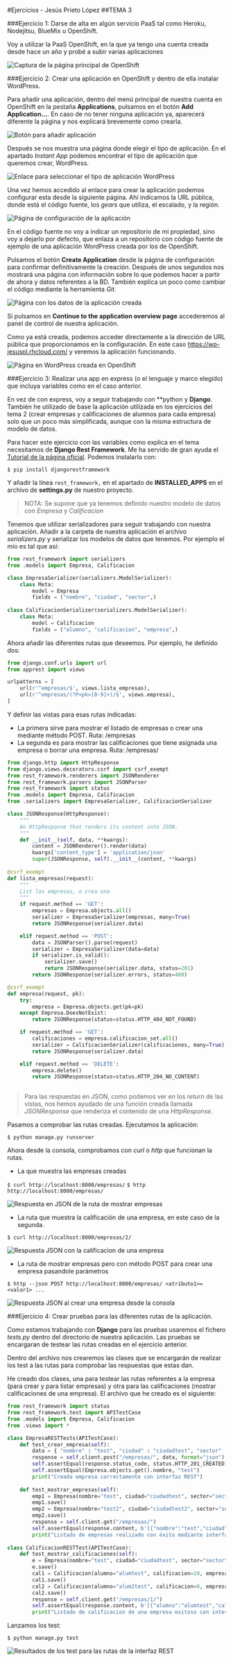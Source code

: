 #Ejercicios - Jesús Prieto López
##TEMA 3

###Ejercicio 1: Darse de alta en algún servicio PaaS tal como Heroku, Nodejitsu, BlueMix u OpenShift.

Voy a utilizar la PaaS OpenShift, en la que ya tengo una cuenta creada desde hace un año y probé a subir varias aplicaciones

![Captura de la página principal de OpenShift](http://i1175.photobucket.com/albums/r628/jesusgorillo/cap1_zps6yloxcrx.png)

###Ejercicio 2: Crear una aplicación en OpenShift y dentro de ella instalar WordPress.

Para añadir una aplicación, dentro del menú principal de nuestra cuenta en OpenShift en la pestaña **Applications**, pulsamos en el botón **Add Application...**. En caso de no tener ninguna aplicación ya, aparecerá diferente la página y nos explicará brevemente como crearla.

![Botón para añadir aplicación](http://i1175.photobucket.com/albums/r628/jesusgorillo/cap2_zps6yzhqbhw.png)

Después se nos muestra una página donde elegir el tipo de aplicación. En el apartado *Instant App* podemos encontrar el tipo de aplicación que queremos crear, WordPress.

![Enlace para seleccionar el tipo de aplicación WordPress](http://i1175.photobucket.com/albums/r628/jesusgorillo/cap3_zpstfw9pvhg.png)

Una vez hemos accedido al enlace para crear la aplicación podemos configurar esta desde la siguiente página. Ahí indicamos la URL pública, donde está el código fuente, los *gears* que utiliza, el escalado, y la región.

![Página de configuración de la aplicación](http://i1175.photobucket.com/albums/r628/jesusgorillo/cap4_zps2xw2jlrd.png)

En el código fuente no voy a indicar un repositorio de mi propiedad, sino voy a dejarlo por defecto, que enlaza a un repositorio con código fuente de ejemplo de una aplicación WordPress creada por los de OpenShift.

Pulsamos el botón **Create Application** desde la página de configuración para confirmar definitivamente la creación. Después de unos segundos nos mostrará una página con información sobre lo que podemos hacer a partir de ahora y datos referentes a la BD.
También explica un poco como cambiar el código mediante la herramienta *Git*.

![Página con los datos de la aplicación creada](http://i1175.photobucket.com/albums/r628/jesusgorillo/cap5_zpsjohsjedr.png)

Si pulsamos en **Continue to the application overview page** accederemos al panel de control de nuestra aplicación.

Como ya está creada, podemos acceder directamente a la dirección de URL pública que proporcionamos en la configuración. En este caso https://wp-jesuspl.rhcloud.com/ y veremos la aplicación funcionando.

![Página en WordPress creada en OpenShift](http://i1175.photobucket.com/albums/r628/jesusgorillo/cap6_zps1gheddqs.png)


###Ejercicio 3: Realizar una app en express (o el lenguaje y marco elegido) que incluya variables como en el caso anterior.


En vez de con express, voy a seguir trabajando con **python y **Django**. También he utilizado de base la aplicación utilizada en los ejercicios del tema 2 (crear empresas y calificaciones de alumnos para cada empresa) solo que un poco más simplificada, aunque con la misma estructura de modelo de datos.

Para hacer este ejercicio con las variables como explica en el tema necesitamos de **Django Rest Framework**. Me ha servido de gran ayuda el [Tutorial de la página oficial](http://www.django-rest-framework.org/tutorial/1-serialization/). Podemos instalarlo con:

`$ pip install djangorestframework`

Y añadir la línea `rest_framework,` en el apartado de **INSTALLED_APPS** en el archivo de **settings.py** de nuestro proyecto.

>NOTA: Se supone que ya tenemos definido nuestro modelo de datos con *Empresa* y *Calificacion*

Tenemos que utilizar serializadores para seguir trabajando con nuestra aplicación. Añadir a la carpeta de nuestra aplicación el archivo *serializers.py* y serializar los modelos de datos que tenemos. Por ejemplo el mío es tal que así:

```python
from rest_framework import serializers
from .models import Empresa, Calificacion

class EmpresaSerializer(serializers.ModelSerializer):
	class Meta:
		model = Empresa
		fields = ("nombre", "ciudad", "sector",)
		
class CalificacionSerializer(serializers.ModelSerializer):
	class Meta:
		model = Calificacion
		fields = ("alumno", "calificacion", "empresa",)
```

Ahora añadir las diferentes rutas que deseemos. Por ejemplo, he definido dos:

```python
from django.conf.urls import url
from apprest import views

urlpatterns = [
    url(r'^empresas/$', views.lista_empresas),
    url(r'^empresas/(?P<pk>[0-9]+)/$', views.empresa),
]
```

Y definir las vistas para esas rutas indicadas: 
* La primera sirve para mostrar el listado de empresas o crear una mediante método POST. Ruta: /empresas
* La segunda es para mostrar las calificaciones que tiene asignada una empresa o borrar una empresa. Ruta: /empresas/<iddeempresa>

```python
from django.http import HttpResponse
from django.views.decorators.csrf import csrf_exempt
from rest_framework.renderers import JSONRenderer
from rest_framework.parsers import JSONParser
from rest_framework import status
from .models import Empresa, Calificacion
from .serializers import EmpresaSerializer, CalificacionSerializer

class JSONResponse(HttpResponse):
	"""
	An HttpResponse that renders its content into JSON.
	"""
	def __init__(self, data, **kwargs):
		content = JSONRenderer().render(data)
		kwargs['content_type'] = 'application/json'
		super(JSONResponse, self).__init__(content, **kwargs)
        
@csrf_exempt
def lista_empresas(request):
	"""
	List las empresas, o crea una
	"""
	if request.method == 'GET':
		empresas = Empresa.objects.all()
		serializer = EmpresaSerializer(empresas, many=True)
		return JSONResponse(serializer.data)

	elif request.method == 'POST':
		data = JSONParser().parse(request)
		serializer = EmpresaSerializer(data=data)
		if serializer.is_valid():
			serializer.save()
			return JSONResponse(serializer.data, status=201)
		return JSONResponse(serializer.errors, status=400)

@csrf_exempt
def empresa(request, pk):
	try:
		empresa = Empresa.objects.get(pk=pk)
	except Empresa.DoesNotExist:
		return JSONResponse(status=status.HTTP_404_NOT_FOUND)

	if request.method == 'GET':
		calificaciones = empresa.calificacion_set.all()
		serializer = CalificacionSerializer(calificaciones, many=True)
		return JSONResponse(serializer.data)

	elif request.method == 'DELETE':
		empresa.delete()
		return JSONResponse(status=status.HTTP_204_NO_CONTENT)
		
```

>Para las respuestas en JSON, como podemos ver en los *return* de las vistas, nos hemos ayudado de una función creada llamada *JSONResponse* que renderiza el contenido de una *HttpResponse*.

Pasamos a comprobar las rutas creadas. Ejecutamos la aplicación:

`$ python manage.py runserver`

Ahora desde la consola, comprobamos con *curl* o *http* que funcionan la rutas.

* La que muestra las empresas creadas

`$ curl http://localhost:8000/empresas/`
`$ http http://localhost:8000/empresas/`

![Respuesta en JSON de la ruta de mostrar empresas](http://i1175.photobucket.com/albums/r628/jesusgorillo/cap7_zpsx8cwr9jj.png)

* La ruta que muestra la calificación de una empresa, en este caso de la segunda.

`$ curl http://localhost:8000/empresas/2/`

![Respuesta JSON con la calificacion de una empresa](http://i1175.photobucket.com/albums/r628/jesusgorillo/cap8_zpssp9tn9pi.png)

* La ruta de mostrar empresas pero con método POST para crear una empresa pasandole parámetros

`$ http --json POST http://localhost:8000/empresas/ <atributo1>=<valor1> ...`

![Respuesta JSON al crear una empresa desde la consola](http://i1175.photobucket.com/albums/r628/jesusgorillo/cap9_zpsawjvhb6m.png)


###Ejercicio 4: Crear pruebas para las diferentes rutas de la aplicación.

Como estamos trabajando con **Django** para las pruebas usaremos el fichero *tests.py* dentro del directorio de nuestra aplicación. Las pruebas se encargaran de testear las rutas creadas en el ejercicio anterior.

Dentro del archivo nos crearemos las clases que se encargarán de realizar los test a las rutas para comprobar las respuestas que estas dan.

He creado dos clases, una para testear las rutas referentes a la empresa (para crear y para listar empresas) y otra para las calificaciones (mostrar calificaciones de una empresa). El archivo que he creado es el siguiente:

```python
from rest_framework import status
from rest_framework.test import APITestCase
from .models import Empresa, Calificacion
from .views import *

class EmpresaRESTTests(APITestCase):
	def test_crear_empresa(self):
		data = { "nombre" : "test", "ciudad" : "ciudadtest", "sector" : "sectortest" }
		response = self.client.post("/empresas/", data, format="json")
		self.assertEqual(response.status_code, status.HTTP_201_CREATED)
		self.assertEqual(Empresa.objects.get().nombre, "test")
		print("Creada empresa correctamente con interfaz REST")
		
	def test_mostrar_empresas(self):
		emp1 = Empresa(nombre="test", ciudad="ciudadtest", sector="sectortest")
		emp1.save()
		emp2 = Empresa(nombre="test2", ciudad="ciudadtest2", sector="sectortest2")
		emp2.save()
		response = self.client.get("/empresas/")
		self.assertEqual(response.content, b'[{"nombre":"test","ciudad":"ciudadtest","sector":"sectortest"},{"nombre":"test2","ciudad":"ciudadtest2","sector":"sectortest2"}]')
		print("Listado de empresas realizado con éxito mediante interfaz REST")
		
class CalificacionRESTTest(APITestCase):
	def test_mostrar_calificaciones(self):
		e = Empresa(nombre="test", ciudad="ciudadtest", sector="sectortest")
		e.save()
		cal1 = Calificacion(alumno="alumtest", calificacion=10, empresa=e)
		cal1.save()
		cal2 = Calificacion(alumno="alum2test", calificacion=0, empresa=e)
		cal2.save()
		response = self.client.get("/empresas/1/")
		self.assertEqual(response.content, b'[{"alumno":"alumtest","calificacion":10,"empresa":1},{"alumno":"alum2test","calificacion":0,"empresa":1}]')
		print("Listado de calificacion de una empresa exitoso con interfaz REST")

```

Lanzamos los test:

`$ python manage.py test`

![Resultados de los test para las rutas de la interfaz REST](http://i1175.photobucket.com/albums/r628/jesusgorillo/cap10_zpsfk8s4umr.png)





